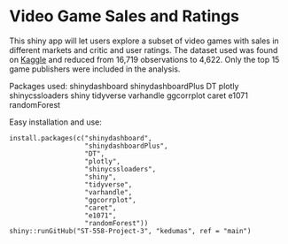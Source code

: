 # Video Game Sales and Ratings

This shiny app will let users explore a subset of video games with sales in different markets and critic and user ratings. The dataset used was found on [Kaggle](https://www.kaggle.com/rush4ratio/video-game-sales-with-ratings) and reduced from 16,719 observations to 4,622. Only the top 15 game publishers were included in the analysis.

Packages used:
shinydashboard
shinydashboardPlus
DT
plotly
shinycssloaders
shiny
tidyverse
varhandle
ggcorrplot
caret
e1071
randomForest

Easy installation and use:
```
install.packages(c("shinydashboard",
                   "shinydashboardPlus",
                   "DT",
                   "plotly",
                   "shinycssloaders",
                   "shiny",
                   "tidyverse",
                   "varhandle",
                   "ggcorrplot",
                   "caret",
                   "e1071",
                   "randomForest"))
shiny::runGitHub("ST-558-Project-3", "kedumas", ref = "main")
```
